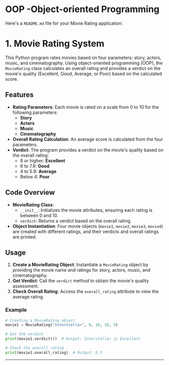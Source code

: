 # OOP -Object-oriented Programming
Here's a `README.md` file for your Movie Rating application:

# 1. Movie Rating System

This Python program rates movies based on four parameters: story, actors, music, and cinematography. Using object-oriented programming (OOP), the `MovieRating` class calculates an overall rating and provides a verdict on the movie's quality (Excellent, Good, Average, or Poor) based on the calculated score.

## Features

- **Rating Parameters**: Each movie is rated on a scale from 0 to 10 for the following parameters:
  - **Story**
  - **Actors**
  - **Music**
  - **Cinematography**
- **Overall Rating Calculation**: An average score is calculated from the four parameters.
- **Verdict**: The program provides a verdict on the movie's quality based on the overall rating:
  - 8 or higher: **Excellent**
  - 6 to 7.9: **Good**
  - 4 to 5.9: **Average**
  - Below 4: **Poor**

## Code Overview

- **MovieRating Class**: 
  - `__init__`: Initializes the movie attributes, ensuring each rating is between 0 and 10.
  - `verdict`: Returns a verdict based on the overall rating.
- **Object Instantiation**: Four movie objects (`movie1`, `movie2`, `movie3`, `movie4`) are created with different ratings, and their verdicts and overall ratings are printed.

## Usage

1. **Create a MovieRating Object**: Instantiate a `MovieRating` object by providing the movie name and ratings for story, actors, music, and cinematography.
2. **Get Verdict**: Call the `verdict` method to obtain the movie's quality assessment.
3. **Check Overall Rating**: Access the `overall_rating` attribute to view the average rating.

### Example

```python
# Creating a MovieRating object
movie1 = MovieRating("Interstellar", 9, 10, 10, 9)

# Get the verdict
print(movie1.verdict())  # Output: Interstellar is Excellent

# Check the overall rating
print(movie1.overall_rating)  # Output: 9.5
```

_____________________________________________________________________________________________________________________________________________________________________________________________________________________


